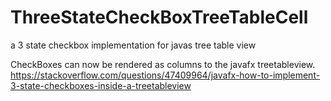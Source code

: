 # ThreeStateCheckBoxTreeTableCell
a 3 state checkbox implementation for javas tree table view

CheckBoxes can now be rendered as columns to the javafx treetableview.
https://stackoverflow.com/questions/47409964/javafx-how-to-implement-3-state-checkboxes-inside-a-treetableview
